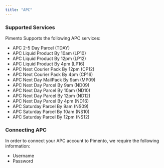 ```yaml
---
title: "APC"
---
```


### Supported Services

Pimento Supports the following APC services:

- APC 2-5 Day Parcel (TDAY)
- APC Liquid Product By 10am (LP10)
- APC Liquid Product By 12pm (LP12)
- APC Liquid Product By 4pm (LP16)
- APC Next Courier Pack By 12pm (CP12)
- APC Next Courier Pack By 4pm (CP16)
- APC Next Day MailPack By 9am (MP09)
- APC Next Day Parcel By 9am (ND09)
- APC Next Day Parcel By 10am (ND10)
- APC Next Day Parcel By 12pm (ND12)
- APC Next Day Parcel By 4pm (ND16)
- APC Saturday Parcel By 9am (NS09)
- APC Saturday Parcel By 10am (NS10)
- APC Saturday Parcel By 12pm (NS12)

### Connecting APC

In order to connect your APC account to Pimento, we require the following information:

- Username
- Password
